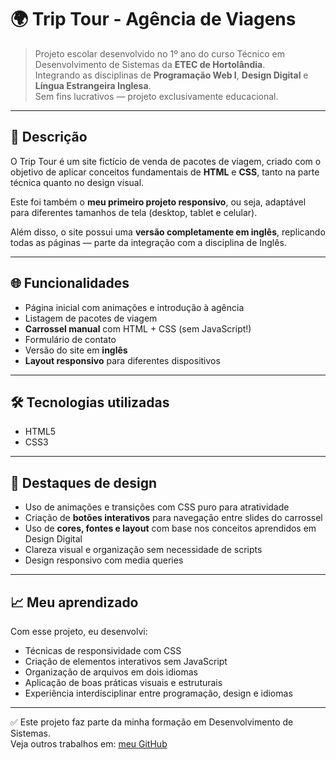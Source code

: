 # 🌍 Trip Tour - Agência de Viagens

> Projeto escolar desenvolvido no 1º ano do curso Técnico em Desenvolvimento de Sistemas da **ETEC de Hortolândia**.  
> Integrando as disciplinas de **Programação Web I**, **Design Digital** e **Língua Estrangeira Inglesa**.  
> Sem fins lucrativos — projeto exclusivamente educacional.

---

## 📝 Descrição

O Trip Tour é um site fictício de venda de pacotes de viagem, criado com o objetivo de aplicar conceitos fundamentais de **HTML** e **CSS**, tanto na parte técnica quanto no design visual.

Este foi também o **meu primeiro projeto responsivo**, ou seja, adaptável para diferentes tamanhos de tela (desktop, tablet e celular).

Além disso, o site possui uma **versão completamente em inglês**, replicando todas as páginas — parte da integração com a disciplina de Inglês.

---

## 🌐 Funcionalidades

- Página inicial com animações e introdução à agência
- Listagem de pacotes de viagem
- **Carrossel manual** com HTML + CSS (sem JavaScript!)
- Formulário de contato
- Versão do site em **inglês**
- **Layout responsivo** para diferentes dispositivos

---

## 🛠️ Tecnologias utilizadas

- HTML5
- CSS3

---

## 🎨 Destaques de design

- Uso de animações e transições com CSS puro para atratividade
- Criação de **botões interativos** para navegação entre slides do carrossel
- Uso de **cores, fontes e layout** com base nos conceitos aprendidos em Design Digital
- Clareza visual e organização sem necessidade de scripts
- Design responsivo com media queries

---

## 📈 Meu aprendizado

Com esse projeto, eu desenvolvi:
- Técnicas de responsividade com CSS
- Criação de elementos interativos sem JavaScript
- Organização de arquivos em dois idiomas
- Aplicação de boas práticas visuais e estruturais
- Experiência interdisciplinar entre programação, design e idiomas

---

✅ Este projeto faz parte da minha formação em Desenvolvimento de Sistemas.  
Veja outros trabalhos em: [meu GitHub](https://github.com/marianaararipe)
